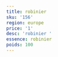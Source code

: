 ```yaml
---
title: robinier 
sku: '156'
region: europe
price: '1'
desc: 'robinier '
essence: robinier 
poids: 100
---
```

